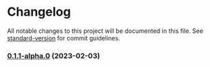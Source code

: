 # Changelog

All notable changes to this project will be documented in this file. See [standard-version](https://github.com/conventional-changelog/standard-version) for commit guidelines.

### [0.1.1-alpha.0](https://github.com/mingderwang/storybook-prebuilt/compare/v0.0.1-alpha.2...v0.1.1-alpha.0) (2023-02-03)
